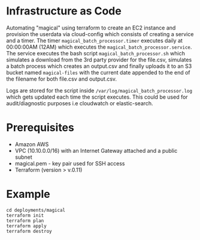 # Infrastructure as Code

Automating "magical" using terraform to create an EC2 instance and provision the userdata via cloud-config which consists of creating a service and a timer. The timer `magical_batch_processor.timer` executes daily at 00:00:00AM (12AM) which executes the `magical_batch_processor.service`. The service executes the bash script `magical_batch_processor.sh` which simulates a download from the 3rd party provider for the file.csv, simulates a batch process which creates an output.csv and finally uploads it to an S3 bucket named `magical-files` with the current date appended to the end of the filename for both file.csv and output.csv.

Logs are stored for the script inside `/var/log/magical_batch_processor.log` which gets updated each time the script executes. This could be used for audit/diagnostic purposes i.e cloudwatch or elastic-search.

# Prerequisites
  - Amazon AWS
  - VPC (10.10.0.0/16) with an Internet Gateway attached and a public subnet
  - magical.pem - key pair used for SSH access
  - Terraform (version > v.0.11)

# Example

```
cd deployments/magical
terraform init
terraform plan
terraform apply
terraform destroy
```
